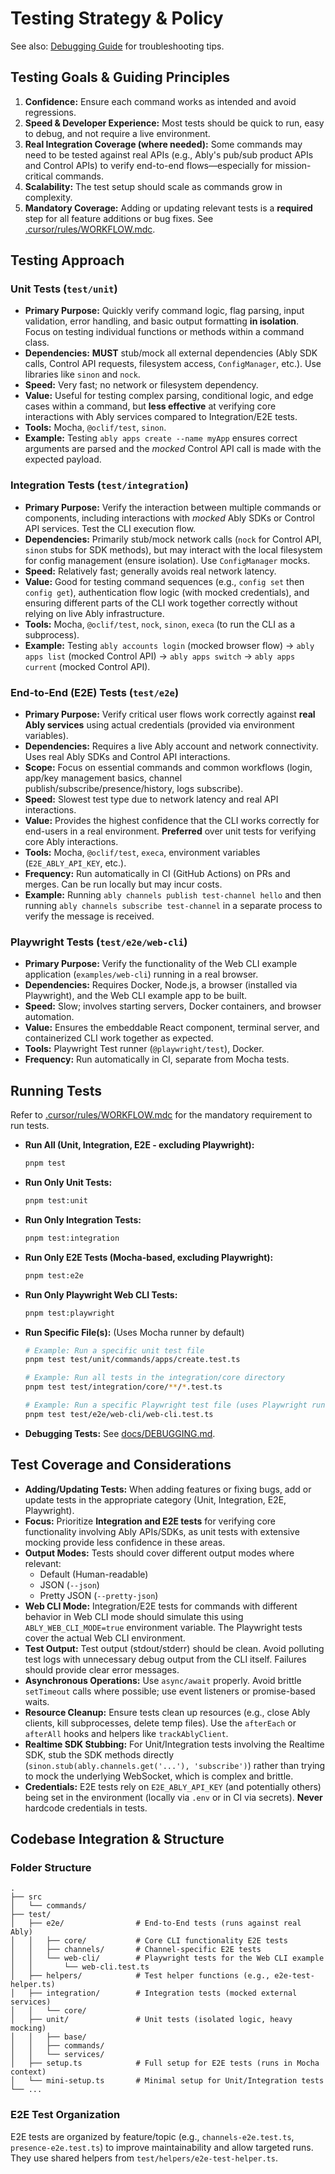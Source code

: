 # Testing Strategy & Policy

See also: [Debugging Guide](mdc:docs/DEBUGGING.md) for troubleshooting tips.

## Testing Goals & Guiding Principles

1.  **Confidence:** Ensure each command works as intended and avoid regressions.
2.  **Speed & Developer Experience:** Most tests should be quick to run, easy to debug, and not require a live environment.
3.  **Real Integration Coverage (where needed):** Some commands may need to be tested against real APIs (e.g., Ably's pub/sub product APIs and Control APIs) to verify end-to-end flows—especially for mission-critical commands.
4.  **Scalability:** The test setup should scale as commands grow in complexity.
5.  **Mandatory Coverage:** Adding or updating relevant tests is a **required** step for all feature additions or bug fixes. See [.cursor/rules/WORKFLOW.mdc](mdc:.cursor/rules/WORKFLOW.mdc).

## Testing Approach

### Unit Tests (`test/unit`)

*   **Primary Purpose:** Quickly verify command logic, flag parsing, input validation, error handling, and basic output formatting **in isolation**. Focus on testing individual functions or methods within a command class.
*   **Dependencies:** **MUST** stub/mock all external dependencies (Ably SDK calls, Control API requests, filesystem access, `ConfigManager`, etc.). Use libraries like `sinon` and `nock`.
*   **Speed:** Very fast; no network or filesystem dependency.
*   **Value:** Useful for testing complex parsing, conditional logic, and edge cases within a command, but **less effective** at verifying core interactions with Ably services compared to Integration/E2E tests.
*   **Tools:** Mocha, `@oclif/test`, `sinon`.
*   **Example:** Testing `ably apps create --name myApp` ensures correct arguments are parsed and the *mocked* Control API call is made with the expected payload.

### Integration Tests (`test/integration`)

*   **Primary Purpose:** Verify the interaction between multiple commands or components, including interactions with *mocked* Ably SDKs or Control API services. Test the CLI execution flow.
*   **Dependencies:** Primarily stub/mock network calls (`nock` for Control API, `sinon` stubs for SDK methods), but may interact with the local filesystem for config management (ensure isolation). Use `ConfigManager` mocks.
*   **Speed:** Relatively fast; generally avoids real network latency.
*   **Value:** Good for testing command sequences (e.g., `config set` then `config get`), authentication flow logic (with mocked credentials), and ensuring different parts of the CLI work together correctly without relying on live Ably infrastructure.
*   **Tools:** Mocha, `@oclif/test`, `nock`, `sinon`, `execa` (to run the CLI as a subprocess).
*   **Example:** Testing `ably accounts login` (mocked browser flow) -> `ably apps list` (mocked Control API) -> `ably apps switch` -> `ably apps current` (mocked Control API).

### End-to-End (E2E) Tests (`test/e2e`)

*   **Primary Purpose:** Verify critical user flows work correctly against **real Ably services** using actual credentials (provided via environment variables).
*   **Dependencies:** Requires a live Ably account and network connectivity. Uses real Ably SDKs and Control API interactions.
*   **Scope:** Focus on essential commands and common workflows (login, app/key management basics, channel publish/subscribe/presence/history, logs subscribe).
*   **Speed:** Slowest test type due to network latency and real API interactions.
*   **Value:** Provides the highest confidence that the CLI works correctly for end-users in a real environment. **Preferred** over unit tests for verifying core Ably interactions.
*   **Tools:** Mocha, `@oclif/test`, `execa`, environment variables (`E2E_ABLY_API_KEY`, etc.).
*   **Frequency:** Run automatically in CI (GitHub Actions) on PRs and merges. Can be run locally but may incur costs.
*   **Example:** Running `ably channels publish test-channel hello` and then running `ably channels subscribe test-channel` in a separate process to verify the message is received.

### Playwright Tests (`test/e2e/web-cli`)

*   **Primary Purpose:** Verify the functionality of the Web CLI example application (`examples/web-cli`) running in a real browser.
*   **Dependencies:** Requires Docker, Node.js, a browser (installed via Playwright), and the Web CLI example app to be built.
*   **Speed:** Slow; involves starting servers, Docker containers, and browser automation.
*   **Value:** Ensures the embeddable React component, terminal server, and containerized CLI work together as expected.
*   **Tools:** Playwright Test runner (`@playwright/test`), Docker.
*   **Frequency:** Run automatically in CI, separate from Mocha tests.

## Running Tests

Refer to [.cursor/rules/WORKFLOW.mdc](mdc:.cursor/rules/WORKFLOW.mdc) for the mandatory requirement to run tests.

*   **Run All (Unit, Integration, E2E - excluding Playwright):**
    ```bash
    pnpm test
    ```
*   **Run Only Unit Tests:**
    ```bash
    pnpm test:unit
    ```
*   **Run Only Integration Tests:**
    ```bash
    pnpm test:integration
    ```
*   **Run Only E2E Tests (Mocha-based, excluding Playwright):**
    ```bash
    pnpm test:e2e
    ```
*   **Run Only Playwright Web CLI Tests:**
    ```bash
    pnpm test:playwright
    ```
*   **Run Specific File(s):** (Uses Mocha runner by default)
    ```bash
    # Example: Run a specific unit test file
    pnpm test test/unit/commands/apps/create.test.ts

    # Example: Run all tests in the integration/core directory
    pnpm test test/integration/core/**/*.test.ts

    # Example: Run a specific Playwright test file (uses Playwright runner)
    pnpm test test/e2e/web-cli/web-cli.test.ts
    ```
*   **Debugging Tests:** See [docs/DEBUGGING.md](mdc:docs/DEBUGGING.md).

## Test Coverage and Considerations

*   **Adding/Updating Tests:** When adding features or fixing bugs, add or update tests in the appropriate category (Unit, Integration, E2E, Playwright).
*   **Focus:** Prioritize **Integration and E2E tests** for verifying core functionality involving Ably APIs/SDKs, as unit tests with extensive mocking provide less confidence in these areas.
*   **Output Modes:** Tests should cover different output modes where relevant:
    *   Default (Human-readable)
    *   JSON (`--json`)
    *   Pretty JSON (`--pretty-json`)
*   **Web CLI Mode:** Integration/E2E tests for commands with different behavior in Web CLI mode should simulate this using `ABLY_WEB_CLI_MODE=true` environment variable. The Playwright tests cover the actual Web CLI environment.
*   **Test Output:** Test output (stdout/stderr) should be clean. Avoid polluting test logs with unnecessary debug output from the CLI itself. Failures should provide clear error messages.
*   **Asynchronous Operations:** Use `async/await` properly. Avoid brittle `setTimeout` calls where possible; use event listeners or promise-based waits.
*   **Resource Cleanup:** Ensure tests clean up resources (e.g., close Ably clients, kill subprocesses, delete temp files). Use the `afterEach` or `afterAll` hooks and helpers like `trackAblyClient`.
*   **Realtime SDK Stubbing:** For Unit/Integration tests involving the Realtime SDK, stub the SDK methods directly (`sinon.stub(ably.channels.get('...'), 'subscribe')`) rather than trying to mock the underlying WebSocket, which is complex and brittle.
*   **Credentials:** E2E tests rely on `E2E_ABLY_API_KEY` (and potentially others) being set in the environment (locally via `.env` or in CI via secrets). **Never** hardcode credentials in tests.

## Codebase Integration & Structure

### Folder Structure

```
.
├── src
│   └── commands/
├── test/
│   ├── e2e/                # End-to-End tests (runs against real Ably)
│   │   ├── core/           # Core CLI functionality E2E tests
│   │   ├── channels/       # Channel-specific E2E tests
│   │   └── web-cli/        # Playwright tests for the Web CLI example
│   │       └── web-cli.test.ts
│   ├── helpers/            # Test helper functions (e.g., e2e-test-helper.ts)
│   ├── integration/        # Integration tests (mocked external services)
│   │   └── core/
│   ├── unit/               # Unit tests (isolated logic, heavy mocking)
│   │   ├── base/
│   │   ├── commands/
│   │   └── services/
│   ├── setup.ts            # Full setup for E2E tests (runs in Mocha context)
│   └── mini-setup.ts       # Minimal setup for Unit/Integration tests
└── ...
```

### E2E Test Organization

E2E tests are organized by feature/topic (e.g., `channels-e2e.test.ts`, `presence-e2e.test.ts`) to improve maintainability and allow targeted runs. They use shared helpers from `test/helpers/e2e-test-helper.ts`.
